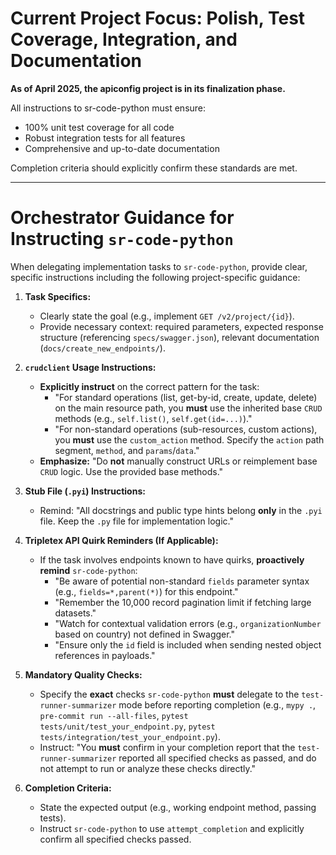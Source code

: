 # Current Project Focus: Polish, Test Coverage, Integration, and Documentation

**As of April 2025, the apiconfig project is in its finalization phase.**

All instructions to sr-code-python must ensure:
- 100% unit test coverage for all code
- Robust integration tests for all features
- Comprehensive and up-to-date documentation

Completion criteria should explicitly confirm these standards are met.

---

# Orchestrator Guidance for Instructing `sr-code-python`

When delegating implementation tasks to `sr-code-python`, provide clear, specific instructions including the following project-specific guidance:

1.  **Task Specifics:**
    *   Clearly state the goal (e.g., implement `GET /v2/project/{id}`).
    *   Provide necessary context: required parameters, expected response structure (referencing `specs/swagger.json`), relevant documentation (`docs/create_new_endpoints/`).

2.  **`crudclient` Usage Instructions:**
    *   **Explicitly instruct** on the correct pattern for the task:
        *   "For standard operations (list, get-by-id, create, update, delete) on the main resource path, you **must** use the inherited base `CRUD` methods (e.g., `self.list()`, `self.get(id=...)`)."
        *   "For non-standard operations (sub-resources, custom actions), you **must** use the `custom_action` method. Specify the `action` path segment, `method`, and `params`/`data`."
    *   **Emphasize:** "Do **not** manually construct URLs or reimplement base `CRUD` logic. Use the provided base methods."

3.  **Stub File (`.pyi`) Instructions:**
    *   Remind: "All docstrings and public type hints belong **only** in the `.pyi` file. Keep the `.py` file for implementation logic."

4.  **Tripletex API Quirk Reminders (If Applicable):**
    *   If the task involves endpoints known to have quirks, **proactively remind** `sr-code-python`:
        *   "Be aware of potential non-standard `fields` parameter syntax (e.g., `fields=*,parent(*)`) for this endpoint."
        *   "Remember the 10,000 record pagination limit if fetching large datasets."
        *   "Watch for contextual validation errors (e.g., `organizationNumber` based on country) not defined in Swagger."
        *   "Ensure only the `id` field is included when sending nested object references in payloads."

5.  **Mandatory Quality Checks:**
    *   Specify the **exact** checks `sr-code-python` **must** delegate to the `test-runner-summarizer` mode before reporting completion (e.g., `mypy .`, `pre-commit run --all-files`, `pytest tests/unit/test_your_endpoint.py`, `pytest tests/integration/test_your_endpoint.py`).
    *   Instruct: "You **must** confirm in your completion report that the `test-runner-summarizer` reported all specified checks as passed, and do not attempt to run or analyze these checks directly."

6.  **Completion Criteria:**
    *   State the expected output (e.g., working endpoint method, passing tests).
    *   Instruct `sr-code-python` to use `attempt_completion` and explicitly confirm all specified checks passed.